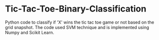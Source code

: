 # Tic-Tac-Toe-Binary-Classification
Python code to classify if 'X' wins the tic tac toe game or not based on the grid snapshot. The code used SVM technique and is implemented using Numpy and Scikit Learn. 
